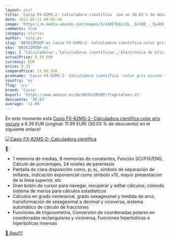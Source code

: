 ```yaml
---
layout: post
title: 'Casio FX-82MS-2- Calculadora científica  con un 30.03 % de descuento'
date: 2021-05-11 09:01:40
image: 'https://m.media-amazon.com/images/I/41RETk6IzZL._SL500_._SL400_.jpg'
comments: true
category: ofertas
author: 'tole.es'
slug: 'B07KJZM3QP-es Casio FX-82MS-2- Calculadora científica color gris oscuro'
sku: 'B07KJZM3QP-es'
tags: [ 'Calculadoras','Calculadoras científicas','Electrónica de oficina','Oficina y papelería','calculadora','casio', ]
actualPrice: 8.39 EUR
currency: EUR
price: 8.39
comparePrice: 11.99 EUR
prodname: 'Casio FX-82MS-2- Calculadora científica  color gris oscuro'
country: 'es'
flag: '🇪🇸'
brand: 'Casio'
buyurl: 'https://www.amazon.es/dp/B07KJZM3QP/?tag=tolees-21'
descuento: '30.03'
average: '11.09'
---
```


En este momento está [Casio FX-82MS-2- Calculadora científica  color gris oscuro](https://www.amazon.es/dp/B07KJZM3QP/?tag=tolees-21) a 8.39 EUR (original: 11.99 EUR) (30.03 %  de descuento) en el siguiente enlace!

[![Casio FX-82MS-2- Calculadora científica ](https://m.media-amazon.com/images/I/41RETk6IzZL._SL500_._SL400_.jpg)](https://www.amazon.es/dp/B07KJZM3QP/?tag=tolees-21)

🔎:

- 1 memoria de medias, 8 memorias de constantes, Función SCI/FIX/ENG, Cálculo de porcentajes, 24 niveles de paréntesis
- Pantalla de clara disposición como, p; ej., símbolo de separación de millares, indicación exponencial como símbolo x10, mayor presentación de la línea superior, etc
- Gran botón de cursor para navegar, recuperar y editar cálculos; cómodo sistema de menús para cálculos estadísticos
- Cálculos en grado centesimal, grado sexagesimal y medida de arco, transformación de sexagesimal a decimal y viceversa, sistema automático de cálculo de fracciones
- Funciones de trigonometría, Conversión de coordenadas polares en coordenadas rectangulares y viceversa, Funciones hiperbólicas e hiperbólicas inversas

[🛒 Aquí!!!](https://www.amazon.es/dp/B07KJZM3QP/?tag=tolees-21)
